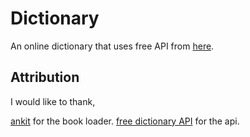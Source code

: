 # Dictionary

An online dictionary that uses free API from [here](https://dictionaryapi.dev/).

## Attribution

I would like to thank, 

[ankit](https://codepen.io/celebstori/pen/YzvYvVL) for the book loader.
[free dictionary API](https://dictionaryapi.dev/) for the api.

